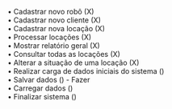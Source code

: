 • Cadastrar novo robô (X)  
• Cadastrar novo cliente (X)     
• Cadastrar nova locação (X)      
• Processar locações (X)      
• Mostrar relatório geral (X)      
• Consultar todas as locações (X)    
• Alterar a situação de uma locação (X)     
• Realizar carga de dados iniciais do sistema ()    
• Salvar dados () - Fazer     
• Carregar dados ()    
• Finalizar sistema ()     

